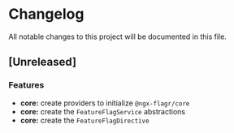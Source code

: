 <!--

## [Unreleased]

### **BREAKING CHANGES**

- ...

### Bug Fixes

- ...

### Features

- ...

### Others

- ...

-->

# Changelog

All notable changes to this project will be documented in this file.

## [Unreleased]

### Features

- **core:** create providers to initialize `@ngx-flagr/core`
- **core:** create the `FeatureFlagService` abstractions
- **core:** create the `FeatureFlagDirective`
